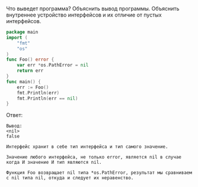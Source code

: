 Что выведет программа? Объяснить вывод программы. Объяснить внутреннее устройство интерфейсов и их отличие от пустых интерфейсов.

```go
package main
import (
	"fmt"
	"os"
)
func Foo() error {
	var err *os.PathError = nil
	return err
}
func main() {
	err := Foo()
	fmt.Println(err)
	fmt.Println(err == nil)
}
```

Ответ:
```
Вывод:
<nil>
false

Интерфейс хранит в себе тип интерфейса и тип самого значение.

Значение любого интерфейса, не только error, является nil в случае когда И значение И тип являются nil.

Функция Foo возвращает nil типа *os.PathError, результат мы сравниваем с nil типа nil, откуда и следует их неравенство.
```
